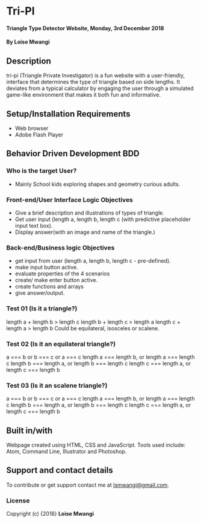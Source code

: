 # Tri-PI

#### Triangle Type Detector Website, Monday, 3rd December 2018
#### By **Loise Mwangi**

## Description
tri-pi (Triangle Private Investigator) is a fun website with a user-friendly, interface that determines the type of triangle based on side lengths. It deviates from a typical calculator by engaging the user through a simulated game-like environment that makes it both fun and informative.

## Setup/Installation Requirements
* Web browser
* Adobe Flash Player

## Behavior Driven Development BDD
### Who is the target User?
* Mainly School kids exploring shapes and geometry curious adults.

### Front-end/User Interface Logic Objectives
* Give a brief description and illustrations of types of triangle.
* Get user input (length a, length b, length c (with predictive placeholder input text box).
* Display answer(with an image and name of the triangle.)

### Back-end/Business logic Objectives
* get input from user (length a, length b, length c - pre-defined).
* make input button active.
* evaluate properties of the 4 scenarios
* create/ make enter button active.
* create functions and arrays
* give answer/output.

### Test 01 (Is it a triangle?)
length a + length b > length c
length b + length c > length a
length c + length a > length b
Could be equilateral, isosceles or scalene.

### Test 02 (Is it an equilateral triangle?)
a === b or b === c or a === c
length a === length b, or length a === length c
length b === length a, or length b === length c
length c === length a, or length c === length b
### Test 03 (Is it an scalene triangle?)
a === b or b === c or a === c
length a === length b, or length a === length c
length b === length a, or length b === length c
length c === length a, or length c === length b




## Built in/with
Webpage created using HTML, CSS and JavaScript. Tools used include: Atom, Command Line, Illustrator and Photoshop.
## Support and contact details
To contribute or get support contact me at lsmwangi@gmail.com.
### License
Copyright (c) {2018} **Loise Mwangi**
